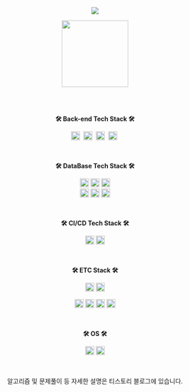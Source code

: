
<!--
**rnrl1215/rnrl1215** is a ✨ _special_ ✨ repository because its `README.md` (this file) appears on your GitHub profile.

Here are some ideas to get you started:
- 🔭 I’m currently working on ...
- 🌱 I’m currently learning ...
- 👯 I’m looking to collaborate on ...
- 🤔 I’m looking for help with ...
- 💬 Ask me about ...
- 📫 How to reach me: ...
- 😄 Pronouns: ...
- ⚡ Fun fact: ...
-->

<p align="center">
<img src="https://capsule-render.vercel.app/api?type=waving&color=auto&height=300&section=header&text=Sungkuk%20Ahn&fontSize=90" />
</p>


<p align="center">
  <a href="https://github.com/rnrl1215">
    <img align="center" src="https://github-readme-stats.vercel.app/api?username=rnrl1215&hide=${가릴항목}&hide_title=${타이틀숨김}&show_icons=ture&include_all_commits=ture&theme=nord" height="150" />
  </a>
</p>


  <br>
  <br>

<p align="center">
     <b>
        🛠 Back-end Tech Stack 🛠
    </b>
</p>

<p align="center">
     <img src="https://img.shields.io/badge/Java-007396?style=plastic&logo=Java&logoColor=white" height="20"/></a>&nbsp
     <img src="https://img.shields.io/badge/Spring-6DB33F?style=plastic&logo=Spring&logoColor=white" height="20"/></a>&nbsp
     <img src="https://img.shields.io/badge/Spring%20Boot-6DB33F?style=plastic&logo=Spring%20Boot&logoColor=white" height="20"/></a>&nbsp
     <img src="https://img.shields.io/badge/C++-00599C?style=plastic&logo=C%2B%2B&logoColor=white" height="20"/></a>&nbsp
</p>
  <br>
 
<p align="center">
     <b>
        🛠 DataBase Tech Stack 🛠
    </b>
</p>


<p align="center">
  <img src="https://img.shields.io/badge/MySQL-4479A1?style=plastic&logo=MySQL&logoColor=white" height="20"/></a>
  <img src="https://img.shields.io/badge/Oracle-F80000?style=plastic&logo=Oracle&logoColor=white" height="20"/></a>
  <img src="https://img.shields.io/badge/MSSQL-CC2927?style=plastic&logo=MicrosoftSQLServer&logoColor=white" height="20"/></a>
  <br>
  <img alt="Hibernate" src ="https://img.shields.io/badge/Hibernate-59666C.svg?&style=plastic&logo=Hibernate&logoColor=white" height="20"/></a>
  <img src="https://img.shields.io/badge/ClickHouse-FFCC01?style=plastic&logo=ClickHouse&logoColor=white" height="20"/></a>
  <img src="https://img.shields.io/badge/ArangoDB-DDE072?style=plastic&logo=ArangoDB&logoColor=white" height="20"/></a> 
</p>

  <br>

<p align="center">
     <b>
        🛠 CI/CD Tech Stack 🛠
    </b>
</p>



<p align="center">
  <img src="https://img.shields.io/badge/Jenkins-D24939?style=plastic&logo=Jenkins&logoColor=white" height="20"/></a>
  <img src="https://img.shields.io/badge/CirCleCI-343434?style=plastic&logo=CirCleCI&logoColor=green" height="20"/></a>
</p>
  
  <br>
 
<p align="center">
     <b>
        🛠 ETC Stack 🛠
    </b>
</p>


<p align="center">
  <img src="https://img.shields.io/badge/Docker-2496ED?style=plastic&logo=Docker&logoColor=white" height="20"/></a>
  <img src="https://img.shields.io/badge/Amazon AWS-232F3E?style=plastic&logo=Amazon AWS&logoColor=white" height="20"/></a>
</p>


<p align="center">
  <img src="https://img.shields.io/badge/Qt-41CD52?style=plastic&logo=Qt&logoColor=white" height="20"/></a>
  <img src="https://img.shields.io/badge/Open Access-F68212?style=plastic&logo=OpenAccess&logoColor=white" height="20"/></a>
  <img src="https://img.shields.io/badge/Jira-0052CC?style=plastic&logo=Jira&logoColor=white" height="20"/></a>
  <img src="https://img.shields.io/badge/Confluence-172B4D?style=plastic&logo=Jira&logoColor=white" height="20"/></a>
</p>
  <br>
   
<p align="center">
     <b>
        🛠 OS 🛠
    </b>
</p>


<p align="center">
  <img src="https://img.shields.io/badge/Linux-FCC624?style=plastic&logo=Linux&logoColor=white" height="20"/></a>
  <img src="https://img.shields.io/badge/MacOS-41454A?style=plastic&logo=macOS&logoColor=white" height="20"/></a>
</p>

<br>
<p align="center">알고리즘 및 문제풀이 등 자세한 설명은 티스토리 블로그에 있습니다.</p>
